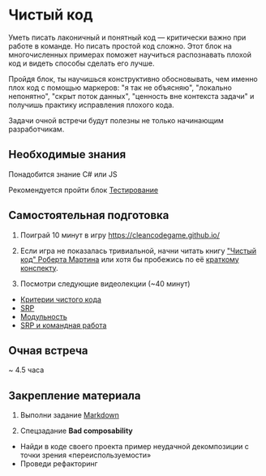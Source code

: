 # Чистый код

Уметь писать лаконичный и понятный код — критически важно при работе в команде. Но писать простой код сложно. Этот блок на многочисленных примерах поможет научиться распознавать плохой код и видеть способы сделать его лучше.

Пройдя блок, ты научишься конструктивно обосновывать, чем именно плох код с помощью маркеров: "я так не объясняю", "локально непонятно", "скрыт поток данных", "ценность вне контекста задачи" и получишь практику исправления плохого кода.

Задачи очной встречи будут полезны не только начинающим разработчикам.


## Необходимые знания

Понадобится знание C# или JS

Рекомендуется пройти блок [Тестирование](https://github.com/kontur-csharper/testing)


## Самостоятельная подготовка

1. Поиграй 10 минут в игру https://cleancodegame.github.io/

2. Если игра не показалась тривиальной, начни читать книгу ["Чистый код" Роберта Мартина](http://bit.ly/1Dwre5P) или хотя бы пробежись по её [краткому конспекту](http://slidesha.re/1DTGjwg).

3. Посмотри следующие видеолекции (~40 минут)
  * [Критерии чистого кода](https://ulearn.me/Course/cs2/Kritierii_chistogho_koda_cb1d4c4d-47cd-4d51-bfb6-a05fc95e511e)
  * [SRP](https://ulearn.me/Course/cs2/SRP_5545b91a-c5c4-425b-a1e3-68663af63464)
  * [Модульность](https://ulearn.me/Course/cs2/Modul_nost__1f04d8a9-37cb-4bee-9c7d-77bb565ca346)
  * [SRP и командная работа](https://ulearn.me/Course/cs2/SRP_i_komandnaia_rabota_af23a59a-b1fe-4d88-8d9a-7ecc5e1fdfc4)


## Очная встреча

~ 4.5 часа


## Закрепление материала

1. Выполни задание [Markdown](Markdown.md)

2. Спецзадание __Bad composability__
  - Найди в коде своего проекта пример неудачной декомпозиции с точки зрения «переиспользуемости»
  - Проведи рефакторинг
